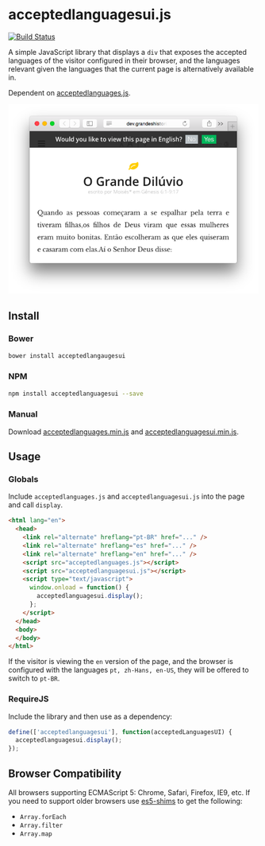 # acceptedlanguagesui.js

[![Build Status](https://travis-ci.org/leighmcculloch/acceptedlanguagesui.js.svg?branch=master)](https://travis-ci.org/leighmcculloch/acceptedlanguagesui.js)

A simple JavaScript library that displays a `div` that exposes the accepted languages of the visitor configured in their browser, and the languages relevant given the languages that the current page is alternatively available in.

Dependent on [acceptedlanguages.js](https://github.com/leighmcculloch/acceptedlanguages.js).

![](README-screenshot.png)

## Install

### Bower

```bash
bower install acceptedlangaugesui
```

### NPM

```bash
npm install acceptedlanguagesui --save
```

### Manual

Download [acceptedlanguages.min.js](https://github.com/leighmcculloch/acceptedlanguages.js/blob/master/dist/acceptedlanguages.min.js) and [acceptedlanguagesui.min.js](dist/acceptedlanguagesui.min.js).

## Usage

### Globals

Include `acceptedlanguages.js` and `acceptedlanguagesui.js` into the page and call `display`.

```html
<html lang="en">
  <head>
    <link rel="alternate" hreflang="pt-BR" href="..." />
    <link rel="alternate" hreflang="es" href="..." />
    <link rel="alternate" hreflang="en" href="..." />
    <script src="acceptedlanguages.js"></script>
    <script src="acceptedlanguagesui.js"></script>
    <script type="text/javascript">
      window.onload = function() {
        acceptedlanguagesui.display();
      };
    </script>
  </head>
  <body>
  </body>
</html>
```

If the visitor is viewing the `en` version of the page, and the browser is configured with the languages `pt, zh-Hans, en-US`, they will be offered to switch to `pt-BR`.

### RequireJS

Include the library and then use as a dependency:

```javascript
define(['acceptedlanguagesui'], function(acceptedLanguagesUI) {
  acceptedlanguagesui.display();
});
```

## Browser Compatibility

All browsers supporting ECMAScript 5: Chrome, Safari, Firefox, IE9, etc. If you need to support older browsers use [es5-shims](https://github.com/es-shims/es5-shim) to get the following:
* `Array.forEach`
* `Array.filter`
* `Array.map`
